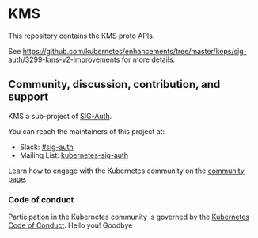 # KMS

<!-- TODO: Placeholder README. Update with more detail and repo contents once initial implementation is in place. -->

This repository contains the KMS proto APIs.

See https://github.com/kubernetes/enhancements/tree/master/keps/sig-auth/3299-kms-v2-improvements for more details.

## Community, discussion, contribution, and support

KMS a sub-project of [SIG-Auth](https://github.com/kubernetes/community/tree/master/sig-auth).

You can reach the maintainers of this project at:

- Slack: [#sig-auth](https://kubernetes.slack.com/messages/sig-auth)
- Mailing List: [kubernetes-sig-auth](https://groups.google.com/forum/#!forum/kubernetes-sig-auth)

Learn how to engage with the Kubernetes community on the [community page](http://kubernetes.io/community/).

### Code of conduct

Participation in the Kubernetes community is governed by the [Kubernetes Code of Conduct](code-of-conduct.md).
Hello you!
Goodbye
